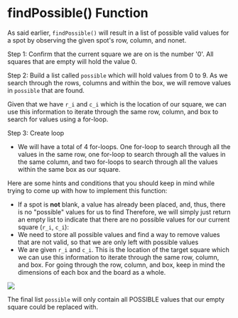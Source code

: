 <!--title={Working within a square: findPossible()}-->

<!--badges={Algorithmns:18}-->

<!--concepts{Indexing 2D Lists}-->

# findPossible() Function


As said earlier, `findPossible()` will result in a list of possible valid values for a spot by observing the given spot's row, column, and nonet. 

Step 1: Confirm that the current square we are on is the number '0'. All squares that are empty will hold the value 0. 

Step 2: Build a list called `possible` which will hold values from 0 to 9. As we search through the rows, columns and within the box, we will remove values in `possible` that are found. 


Given that we have `r_i` and `c_i` which is the location of our square, we can use this information to iterate through the same row, column, and box to search for values using a for-loop. 

Step 3: Create loop
  * We will have a total of 4 for-loops. One for-loop to search through all the values in the same row, one for-loop to search through all the values in the same column, and two for-loops to search through all the values within the same box as our square. 


Here are some hints and conditions that you should keep in mind while trying to come up with how to implement this function:

* If a spot is **not** blank, a value has already been placed, and, thus, there is no "possible" values for us to find
  Therefore, we will simply just return an empty list to indicate that there are no possible values for our current square (`r_i`, `c_i`):
* We need to store all possible values and find a way to remove values that are not valid, so that we are only left with possible values
* We are given `r_i` and `c_i`. This is the location of the target square which we can use this information to iterate through the same row, column, and box. For going through the row, column, and box, keep in mind the dimensions of each box and the board as a whole.


<img src = "https://projectbit.s3-us-west-1.amazonaws.com/darlene/labs/soduko+41.jpg">

The final list `possible` will only contain all POSSIBLE values that our empty square could be replaced with.


